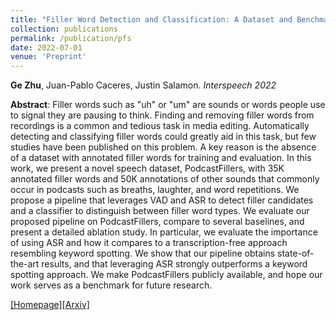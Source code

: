 ```yaml
---
title: "Filler Word Detection and Classification: A Dataset and Benchmark"
collection: publications
permalink: /publication/pfs
date: 2022-07-01
venue: 'Preprint'
---
```

<b>Ge Zhu</b>, Juan-Pablo Caceres, Justin Salamon. <i>Interspeech 2022</i>

<b>Abstract</b>: Filler words such as "uh" or "um" are sounds or words people use to signal they are pausing to think. Finding and removing filler words from recordings is a common and tedious task in media editing. Automatically detecting and classifying filler words could greatly aid in this task, but few studies have been published on this problem. A key reason is the absence of a dataset with annotated filler words for training and evaluation. In this work, we present a novel speech dataset, PodcastFillers, with 35K annotated filler words and 50K annotations of other sounds that commonly occur in podcasts such as breaths, laughter, and word repetitions. We propose a pipeline that leverages VAD and ASR to detect filler candidates and a classifier to distinguish between filler word types. We evaluate our proposed pipeline on PodcastFillers, compare to several baselines, and present a detailed ablation study. In particular, we evaluate the importance of using ASR and how it compares to a transcription-free approach resembling keyword spotting. We show that our pipeline obtains state-of-the-art results, and that leveraging ASR strongly outperforms a keyword spotting approach. We make PodcastFillers publicly available, and hope our work serves as a benchmark for future research.

[[Homepage]](PodcastFillers.github.io)[[Arxiv]](https://arxiv.org/abs/2203.15135)

